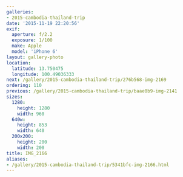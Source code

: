 ```yaml
---
galleries:
- 2015-cambodia-thailand-trip
date: '2015-11-19 22:20:56'
exif:
  aperture: f/2.2
  exposure: 1/100
  make: Apple
  model: 'iPhone 6'
layout: gallery-photo
location:
  latitude: 13.750475
  longitude: 100.49036333
next: /gallery/2015-cambodia-thailand-trip/276b568-img-2169
ordering: 110
previous: /gallery/2015-cambodia-thailand-trip/baae0b9-img-2141
sizes:
  1280:
    height: 1280
    width: 960
  640w:
    height: 853
    width: 640
  200x200:
    height: 200
    width: 200
title: IMG_2166
aliases:
- /gallery/2015-cambodia-thailand-trip/5341bfc-img-2166.html
---
```

